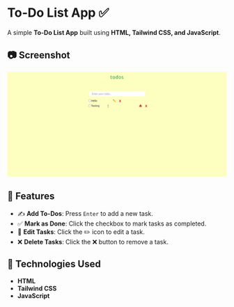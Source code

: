 # To-Do List App ✅

A simple **To-Do List App** built using **HTML, Tailwind CSS, and JavaScript**.

## 📷 Screenshot
![To-Do List App](https://github.com/RahulGrover12/Todo-List/blob/master/todo.png?raw=true)

## 🚀 Features
- ✍️ **Add To-Dos**: Press `Enter` to add a new task.
- ✅ **Mark as Done**: Click the checkbox to mark tasks as completed.
- 📝 **Edit Tasks**: Click the ✏️ icon to edit a task.
- ❌ **Delete Tasks**: Click the ❌ button to remove a task.

## 🔧 Technologies Used
- **HTML**
- **Tailwind CSS**
- **JavaScript**
